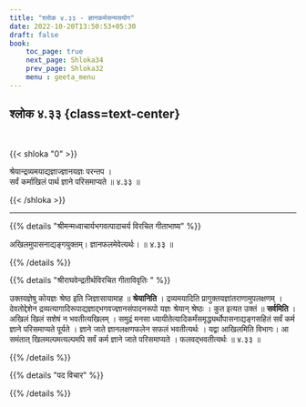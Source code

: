 ```yaml
---
title: "श्लोक ४.३३ - ज्ञानकर्मसन्यसयोग"
date: 2022-10-20T13:50:53+05:30
draft: false
book:
    toc_page: true
    next_page: Shloka34
    prev_page: Shloka32
    menu : geeta_menu
---
```




## श्लोक ४.३३ {class=text-center}

<br/>

{{< shloka  "0"  >}}

श्रेयान्द्रव्यमयाद्यज्ञाज्ज्ञानयज्ञः परन्तप ।  
सर्वं कर्माखिलं पार्थ ज्ञाने परिसमाप्यते ॥ ४.३३ ॥


{{< /shloka >}}

---


{{% details "श्रीमन्मध्वाचार्यभगवत्पादाचर्य विरचित  गीताभाष्य" %}}

अखिलमुपासनाद्यङ्गयुक्तम्। ज्ञानफलमेवेत्यर्थः। ॥ ४.३३ ॥

{{% /details %}}



{{% details "श्रीराघवेन्द्रतीर्थविरचित गीताविवृतिः " %}}

उक्तयज्ञेषु कोयज्ञः  श्रेष्ठ इति जिज्ञासायामाह ॥ 
**श्रेयानिति** । द्रव्यमयादिति
प्रागुक्तयज्ञांतराणामुपलक्षणम्‌ । देवतोद्देशेन 
द्रव्यत्यागादिरूपाद्यज्ञाद्भगवज्ज्ञानसंपादनरूपो यज्ञः श्रेयान्‌ 
श्रेष्ठः । कुत इत्यत उक्तं ॥ **सर्वमिति** ।  
अखिलं खिलं सशेषं न भवतीत्यखिलम्‌ । 
समुद्रं मनसा ध्यायीतेत्यादिकर्मंसमृद्ध्यर्थोपासनाद्यङ्गसहितं सर्वं 
कर्म ज्ञाने परिसमाप्यते पूर्यते । 
ज्ञाने जाते ज्ञानलक्षणफलेन सफलं भवतीत्यर्थः । 
यद्वा आखिलमिति विभागः। आ समंतात्‌ खिलमल्पमत्यल्पमपि सर्वं कर्म 
ज्ञाने जाते परिसमाप्यते । फलवद्भवतीत्यर्थः ॥ ४.३३ ॥

{{% /details %}}



{{% details "पद विचार" %}}


{{% /details %}}
